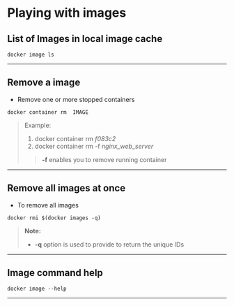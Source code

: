 # **Playing with images**  

## List of Images in local image cache
```
docker image ls  
```
---

## Remove a image
* Remove one or more stopped containers
```
docker container rm  IMAGE
```
> Example:  
> 1. docker container rm *f083c2*
> 2. docker container rm -f *nginx_web_server*  
>> **-f** enables you to remove running container
---

## Remove all images at once
* To remove all images  
```
docker rmi $(docker images -q)
```
> **Note:**  
> * **-q** option is used to provide to return the unique IDs
---

## Image command help
```
docker image --help  
```
---
